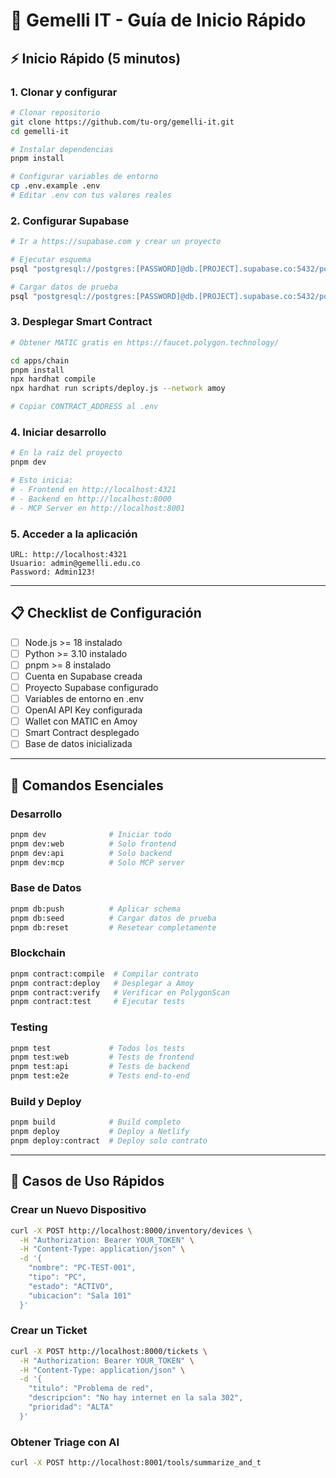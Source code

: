 # 🚀 Gemelli IT - Guía de Inicio Rápido

## ⚡ Inicio Rápido (5 minutos)

### 1. Clonar y configurar

```bash
# Clonar repositorio
git clone https://github.com/tu-org/gemelli-it.git
cd gemelli-it

# Instalar dependencias
pnpm install

# Configurar variables de entorno
cp .env.example .env
# Editar .env con tus valores reales
```

### 2. Configurar Supabase

```bash
# Ir a https://supabase.com y crear un proyecto

# Ejecutar esquema
psql "postgresql://postgres:[PASSWORD]@db.[PROJECT].supabase.co:5432/postgres" < infra/supabase.sql

# Cargar datos de prueba
psql "postgresql://postgres:[PASSWORD]@db.[PROJECT].supabase.co:5432/postgres" < infra/seed.sql
```

### 3. Desplegar Smart Contract

```bash
# Obtener MATIC gratis en https://faucet.polygon.technology/

cd apps/chain
pnpm install
npx hardhat compile
npx hardhat run scripts/deploy.js --network amoy

# Copiar CONTRACT_ADDRESS al .env
```

### 4. Iniciar desarrollo

```bash
# En la raíz del proyecto
pnpm dev

# Esto inicia:
# - Frontend en http://localhost:4321
# - Backend en http://localhost:8000
# - MCP Server en http://localhost:8001
```

### 5. Acceder a la aplicación

```
URL: http://localhost:4321
Usuario: admin@gemelli.edu.co
Password: Admin123!
```

---

## 📋 Checklist de Configuración

- [ ] Node.js >= 18 instalado
- [ ] Python >= 3.10 instalado
- [ ] pnpm >= 8 instalado
- [ ] Cuenta en Supabase creada
- [ ] Proyecto Supabase configurado
- [ ] Variables de entorno en .env
- [ ] OpenAI API Key configurada
- [ ] Wallet con MATIC en Amoy
- [ ] Smart Contract desplegado
- [ ] Base de datos inicializada

---

## 🔧 Comandos Esenciales

### Desarrollo

```bash
pnpm dev              # Iniciar todo
pnpm dev:web          # Solo frontend
pnpm dev:api          # Solo backend
pnpm dev:mcp          # Solo MCP server
```

### Base de Datos

```bash
pnpm db:push          # Aplicar schema
pnpm db:seed          # Cargar datos de prueba
pnpm db:reset         # Resetear completamente
```

### Blockchain

```bash
pnpm contract:compile  # Compilar contrato
pnpm contract:deploy   # Desplegar a Amoy
pnpm contract:verify   # Verificar en PolygonScan
pnpm contract:test     # Ejecutar tests
```

### Testing

```bash
pnpm test             # Todos los tests
pnpm test:web         # Tests de frontend
pnpm test:api         # Tests de backend
pnpm test:e2e         # Tests end-to-end
```

### Build y Deploy

```bash
pnpm build            # Build completo
pnpm deploy           # Deploy a Netlify
pnpm deploy:contract  # Deploy solo contrato
```

---

## 🎯 Casos de Uso Rápidos

### Crear un Nuevo Dispositivo

```bash
curl -X POST http://localhost:8000/inventory/devices \
  -H "Authorization: Bearer YOUR_TOKEN" \
  -H "Content-Type: application/json" \
  -d '{
    "nombre": "PC-TEST-001",
    "tipo": "PC",
    "estado": "ACTIVO",
    "ubicacion": "Sala 101"
  }'
```

### Crear un Ticket

```bash
curl -X POST http://localhost:8000/tickets \
  -H "Authorization: Bearer YOUR_TOKEN" \
  -H "Content-Type: application/json" \
  -d '{
    "titulo": "Problema de red",
    "descripcion": "No hay internet en la sala 302",
    "prioridad": "ALTA"
  }'
```

### Obtener Triage con AI

```bash
curl -X POST http://localhost:8001/tools/summarize_and_t